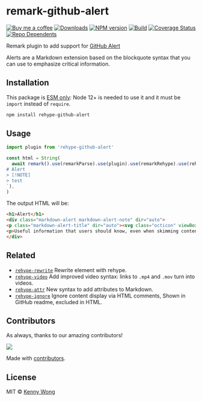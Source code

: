 remark-github-alert
===
<!--rehype:style=display: flex; height: 230px; align-items: center; justify-content: center; font-size: 38px;-->

[![Buy me a coffee](https://img.shields.io/badge/Buy%20me%20a%20coffee-048754?logo=buymeacoffee)](https://jaywcjlove.github.io/#/sponsor) 
[![Downloads](https://img.shields.io/npm/dm/rehype-github-alert.svg?style=flat)](https://www.npmjs.com/package/rehype-github-alert)
[![NPM version](https://img.shields.io/npm/v/rehype-github-alert.svg?style=flat)](https://npmjs.org/package/rehype-github-alert)
[![Build](https://github.com/jaywcjlove/rehype-github-alert/actions/workflows/ci.yml/badge.svg)](https://github.com/jaywcjlove/rehype-github-alert/actions/workflows/ci.yml)
[![Coverage Status](https://jaywcjlove.github.io/rehype-github-alert/badges.svg)](https://jaywcjlove.github.io/rehype-github-alert/lcov-report/)
[![Repo Dependents](https://badgen.net/github/dependents-repo/jaywcjlove/rehype-github-alert)](https://github.com/jaywcjlove/rehype-github-alert/network/dependents)

Remark plugin to add support for [GitHub Alert](https://docs.github.com/en/get-started/writing-on-github/getting-started-with-writing-and-formatting-on-github/basic-writing-and-formatting-syntax#alerts)

Alerts are a Markdown extension based on the blockquote syntax that you can use to emphasize critical information.

## Installation

This package is [ESM only](https://gist.github.com/sindresorhus/a39789f98801d908bbc7ff3ecc99d99c): Node 12+ is needed to use it and it must be `import` instead of `require`.

```bash
npm install rehype-github-alert
```

## Usage

```js
import plugin from 'rehype-github-alert'

const html = String(
  await remark().use(remarkParse).use(plugin).use(remarkRehype).use(rehypeStringify).process(`\
# Alert
> [!NOTE]
> test
`),
)
```

The output HTML will be:

```html
<h1>Alert</h1>
<div class="markdown-alert markdown-alert-note" dir="auto">
<p class="markdown-alert-title" dir="auto"><svg class="octicon" viewBox="0 0 16 16" width="16" height="16" aria-hidden="true"><path d="M0 8a8 8 0 1 1 16 0A8 8 0 0 1 0 8Zm8-6.5a6.5 6.5 0 1 0 0 13 6.5 6.5 0 0 0 0-13ZM6.5 7.75A.75.75 0 0 1 7.25 7h1a.75.75 0 0 1 .75.75v2.75h.25a.75.75 0 0 1 0 1.5h-2a.75.75 0 0 1 0-1.5h.25v-2h-.25a.75.75 0 0 1-.75-.75ZM8 6a1 1 0 1 1 0-2 1 1 0 0 1 0 2Z"></path></svg>NOTE</p>
<p>Useful information that users should know, even when skimming content.</p>
</div>
```


## Related

- [`rehype-rewrite`](https://github.com/jaywcjlove/rehype-rewrite) Rewrite element with rehype.
- [`rehype-video`](https://github.com/jaywcjlove/rehype-video) Add improved video syntax: links to `.mp4` and `.mov` turn into videos.
- [`rehype-attr`](https://github.com/jaywcjlove/rehype-attr) New syntax to add attributes to Markdown.
- [`rehype-ignore`](https://github.com/jaywcjlove/rehype-ignore) Ignore content display via HTML comments, Shown in GitHub readme, excluded in HTML.

## Contributors

As always, thanks to our amazing contributors!

<a href="https://github.com/jaywcjlove/remark-github-alert/graphs/contributors">
  <img src="https://jaywcjlove.github.io/remark-github-alert/CONTRIBUTORS.svg" />
</a>

Made with [contributors](https://github.com/jaywcjlove/github-action-contributors).

## License

MIT © [Kenny Wong](https://github.com/jaywcjlove)
